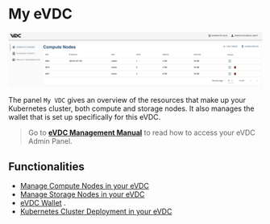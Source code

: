 # My eVDC

![](img/evdc_compute_nodes.png)

The panel `My VDC` gives an overview of the resources that make up your Kubernetes cluster, both compute and storage nodes. 
It also manages the wallet that is set up specifically for this eVDC. 

> Go to [__eVDC Management Manual__](evdc_manage) to read how to access your eVDC Admin Panel.

## Functionalities

- [Manage Compute Nodes in your eVDC](evdc_compute)
- [Manage Storage Nodes in your eVDC](evdc_storage)
- [eVDC Wallet](evdc_wallet)
.
- [Kubernetes Cluster Deployment in your eVDC](evdc_k8s)